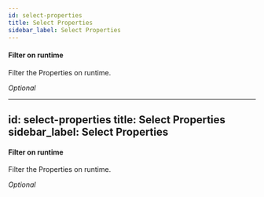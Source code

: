 ```yaml
---
id: select-properties
title: Select Properties
sidebar_label: Select Properties
---
```

#### Filter on runtime
Filter the Properties on runtime.

<i>Optional</i>

---
id: select-properties
title: Select Properties
sidebar_label: Select Properties
---
#### Filter on runtime
Filter the Properties on runtime.

<i>Optional</i>

